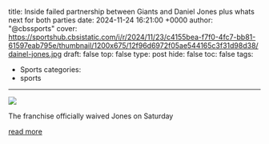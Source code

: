 title: Inside failed partnership between Giants and Daniel Jones plus whats next for both parties
date: 2024-11-24 16:21:00 +0000
author: "@cbssports"
cover: https://sportshub.cbsistatic.com/i/r/2024/11/23/c4155bea-f7f0-4fc7-bb81-61597eab795e/thumbnail/1200x675/12f96d6972f05ae544165c3f31d98d38/dainel-jones.jpg
draft: false
top: false
type: post
hide: false
toc: false
tags:
  - Sports
categories:
  - sports
---

![](https://sportshub.cbsistatic.com/i/r/2024/11/23/c4155bea-f7f0-4fc7-bb81-61597eab795e/thumbnail/1200x675/12f96d6972f05ae544165c3f31d98d38/dainel-jones.jpg)

The franchise officially waived Jones on Saturday

[read more](https://www.cbssports.com/nfl/news/inside-failed-partnership-between-giants-and-daniel-jones-plus-whats-next-for-both-parties/)
